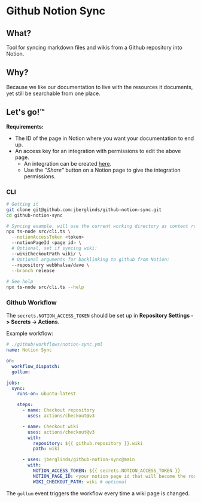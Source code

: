 # Github Notion Sync
## What?
Tool for syncing markdown files and wikis from a Github repository into Notion.

## Why?
Because we like our documentation to live with the resources it documents, yet still be searchable from one place.

## Let's go!™️
**Requirements:**
* The ID of the page in Notion where you want your documentation to end up.
* An access key for an integration with permissions to edit the above page.
  * An integration can be created [here](https://www.notion.so/my-integrations).
  * Use the _"Share"_ button on a Notion page to give the integration permissions.

### CLI
```bash
# Getting it
git clone git@github.com:jberglinds/github-notion-sync.git
cd github-notion-sync

# Syncing example, will use the current working directory as content root
npx ts-node src/cli.ts \
  --notionAccessToken <token>
  --notionPageId <page id> \
  # Optional, set if syncing wiki:
  --wikiCheckoutPath wiki/ \
  # Optional arguments for backlinking to github from Notion:
  --repository webbhalsa/dave \
  --branch release
 
# See help
npx ts-node src/cli.ts --help
```

### Github Workflow
The `secrets.NOTION_ACCESS_TOKEN` should be set up in **Repository Settings -> Secrets -> Actions**.

Example workflow:
```yaml
# ./github/workflows/notion-sync.yml
name: Notion Sync

on:
  workflow_dispatch:
  gollum:

jobs:
  sync:
    runs-on: ubuntu-latest

    steps:
      - name: Checkout repository
        uses: actions/checkout@v3

      - name: Checkout wiki
        uses: actions/checkout@v3
        with:
          repository: ${{ github.repository }}.wiki
          path: wiki

      - uses: jberglinds/github-notion-sync@main
        with:
          NOTION_ACCESS_TOKEN: ${{ secrets.NOTION_ACCESS_TOKEN }}
          NOTION_PAGE_ID: <your notion page id that will become the root of documentation>
          WIKI_CHECKOUT_PATH: wiki # optional
```
The `gollum` event triggers the workflow every time a wiki page is changed.